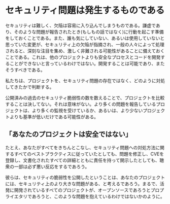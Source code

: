 # セキュリティ問題は発生するものである

セキュリティは難しく、欠陥は容易に入り込んでしまうものである。謙虚であり、そのような問題が報告されたとき(もしもの話ではなく)に行動を起こす準備をしておくことである。また、誰も気にしていない、あるいは使用していないと思っていた変更が、セキュリティ上の欠陥が指摘され、一般の人々によって処理されると、深刻な注目を集め、激しく非難される可能性があることに備えておくことである。これは、他のプロジェクトよりも安全なプロセスとコードを開発することができないと言っているわけではない。開発することは可能であり、またそうすべきである。

私たちは、プロジェクトを、セキュリティ問題の存在ではなく、どのように対処してきたかで判断する。

公開済みの過去のセキュリティ脆弱性の数を数えることで、プロジェクトを比較することは決してない。それは意味がない。より多くの問題を報告しているプロジェクトは、より多くの監視を受けているか、あるいは、より少ないプロジェクトよりも基準が低いだけである可能性がある。

## 「あなたのプロジェクトは安全ではない」

たとえ、あなたがすべてをきちんとこなし、セキュリティ問題への対処方法に関するすべてのベストプラクティスに従っていたとしても、問題を修正し、CVEを登録し、文書化されたすべての詳細とともに責任を持って開示したとしても、聴衆の一部は必ず悪い反応をするであろう。

彼らは、セキュリティの脆弱性を公開したということは、あなたのプロジェクトには、セキュリティ上のより大きな問題がある、と考えるであろう。まるで、活発に開発されているすべてのプロジェクトが、オープンソースであろうとプロプライエタリであろうと、このような問題を抱えているわけではないかのように。
